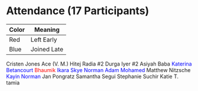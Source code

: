 # Attendance (17 Participants)
| Color | Meaning     |
| ----- | ----------- |
| Red   | Left Early  |
| Blue  | Joined Late |

Cristen Jones
Ace (V. M.)
Hitej Radia #2
Durga Iyer #2
Asiyah Baba
<span style ="color: blue;">Katerina Betancourt</span>
<span style="color: red;">Bhaumik</span>
<span style ="color: blue;">Ikara Skye Norman</span>
<span style ="color: blue;">Adam Mohamed</span>
Matthew Nitzsche
<span style ="color: blue;">Kayin Norman</span>
Jan Pongratz
Samantha Segui
Stephanie
Suchir
Katie T.
tamia